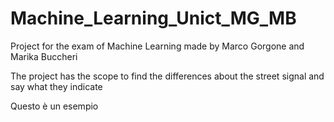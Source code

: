 # Machine_Learning_Unict_MG_MB
Project for the exam of Machine Learning made by Marco Gorgone and Marika Buccheri 

The project has the scope to find the differences about the street signal and say what they indicate

Questo è un esempio
